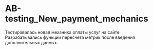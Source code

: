 # AB-testing_New_payment_mechanics
Тестировалась новая механика оплаты услуг на сайте. Разрабатывались функции пересчета метрик после введения дополнительных данных.
